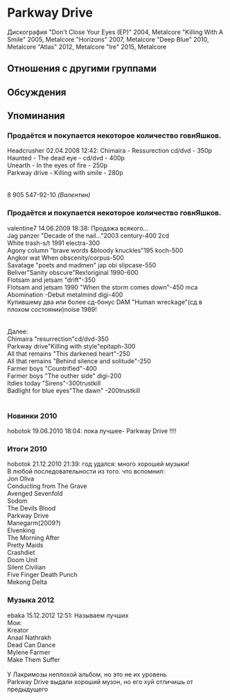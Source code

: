 # Parkway Drive

Дискография
"Don't Close Your Eyes (EP)" 2004, Metalcore
"Killing With A Smile" 2005, Metalcore
"Horizons" 2007, Metalcore
"Deep Blue" 2010, Metalcore
"Atlas" 2012, Metalcore
"Ire" 2015, Metalcore

## Отношения с другими группами


## Обсуждения


## Упоминания

### Продаётся и покупается некоторое количество говнЯшков.

Headcrusher 02.04.2008 12:42:
Chimaira - Ressurection cd/dvd - 350р<BR>Haunted - The dead eye - cd/dvd - 400p<BR>Unearth - In the eyes of fire - 250p<BR>Parkway drive - Killing with smile - 280p<BR><BR><BR>8 905 547-92-10 <I>(Валентин)</I>

### Продаётся и покупается некоторое количество говнЯшков.

valentine7 14.06.2009 18:38:
Продажа всякого...<BR>Jag panzer "Decade of the nail..."2003 century-400 2cd<BR>White trash-s/t 1991 electra-300<BR>Agony column "brave words &bloody knuckles"195 koch-500<BR>Angkor wat When obscenity/corpus-500<BR>Savatage "poets and madmen" jap obi slipcase-550<BR>Beliver"Sanity obscure"Rex!original 1990-600<BR>Flotsam and jetsam "drift"-350<BR>Flotsam and jetsam 1990 "When the storm comes down"-450 mca<BR>Abomination -Debut metalmind digi-400<BR>Купившему два или более сд-бонус DAM "Human wreckage"(сд в плохом состоянии)noise 1989!<BR><BR><BR>Далее:<BR>Chimaira "resurrection"cd/dvd-350<BR>Parkway drive"Killing with style"epitaph-300<BR>All that remains "This darkened heart"-250<BR>All that remains "Behind silence and solitude"-250<BR>Farmer boys "Countrified"-400<BR>Farmer boys "The outher side" digi-200<BR>Itdies today "Sirens"-300trustkill<BR>Badlight for blue eyes"The dawn" -200trustkill<BR><BR>

### Новинки 2010

hobotok 19.06.2010 18:04:
пока лучшее- Parkway Drive !!!!<BR>

### Итоги 2010

hobotok 21.12.2010 21:39:
год удался: много хорошей музыки!<BR>В любой последовательности из того. что вспомнил:<BR>Jon Oliva<BR>Conducting from The Grave<BR>Avenged Sevenfold<BR>Sodom<BR>The Devils Blood<BR>Parkway Drive<BR>Manegarm(2009?)<BR>Elvenking<BR>The Morning After<BR>Pretty Maids<BR>Crashdiet<BR>Doom Unit<BR>Silent Civilian<BR>Five Finger Death Punch<BR>Mekong Delta

### Музыка 2012

ebaka 15.12.2012 12:51:
Называем лучших<BR>Мои:<BR>Kreator<BR>Anaal Nathrakh<BR>Dead Can Dance<BR>Mylene Farmer<BR>Make Them Suffer<BR><BR>У Лакримозы неплохой альбом, но это не их уровень<BR>Parkway Drive выдали хороший музон, но его хуй отличишь от предыдущего

